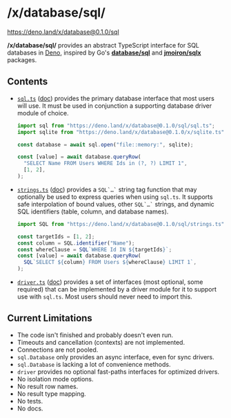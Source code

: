 # /x/database/sql/

https://deno.land/x/database@0.1.0/sql

**/x/database/sql/** provides an abstract TypeScript interface for SQL databases
in [Deno], inspired by Go's
[**database/sql**](https://golang.org/pkg/database/sql/) and
[**jmoiron/sqlx**](https://pkg.go.dev/github.com/jmoiron/sqlx) packages.

[Deno]: https://deno.land/

## Contents

- [`sql.ts`](./sql.ts) ([doc](https://doc.deno.land/https/deno.land/x/database/sql/sql.ts)) provides the primary database interface that most users
  will use. It must be used in conjunction a supporting database driver module
  of choice.

  ```ts
  import sql from "https://deno.land/x/database@0.1.0/sql/sql.ts";
  import sqlite from "https://deno.land/x/database@0.1.0/x/sqlite.ts";

  const database = await sql.open("file::memory:", sqlite);

  const [value] = await database.queryRow(
    "SELECT Name FROM Users WHERE Ids in (?, ?) LIMIT 1",
    [1, 2],
  );
  ```

- [`strings.ts`](./strings.ts) ([doc](https://doc.deno.land/https/deno.land/x/database/sql/strings.ts)) provides a <code>SQL\`…\`</code> string tag
  function that may optionally be used to express queries when using `sql.ts`.
  It supports safe interpolation of bound values, other <code>SQL\`…\`</code>
  strings, and dynamic SQL identifiers (table, column, and database names).

  ```ts
  import SQL from "https://deno.land/x/database@0.1.0/sql/strings.ts";

  const targetIds = [1, 2];
  const column = SQL.identifier("Name");
  const whereClause = SQL`WHERE Id IN ${targetIds}`;
  const [value] = await database.queryRow(
    SQL`SELECT ${column} FROM Users ${whereClause} LIMIT 1`,
  );
  ```

- [`driver.ts`](./driver.ts) ([doc](https://doc.deno.land/https/deno.land/x/database/sql/driver.ts)) provides a set of interfaces (most optional, some
  required) that can be implemented by a driver module for it to support use
  with `sql.ts`. Most users should never need to import this.

## Current Limitations

- The code isn't finished and probably doesn't even run.
- Timeouts and cancellation (contexts) are not implemented.
- Connections are not pooled.
- `sql.Database` only provides an async interface, even for sync drivers.
- `sql.Database` is lacking a lot of convenience methods.
- `driver` provides no optional fast-paths interfaces for optimized drivers.
- No isolation mode options.
- No result row names.
- No result type mapping.
- No tests.
- No docs.
